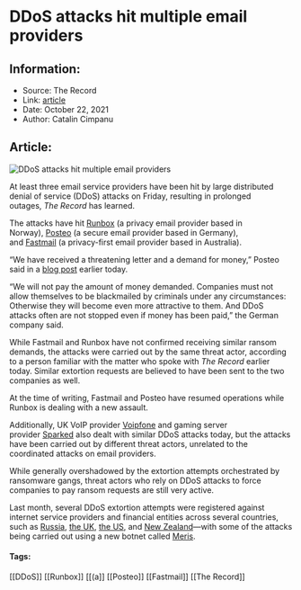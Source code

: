 # DDoS attacks hit multiple email providers
### 

## Information:
+ Source: The Record
+ Link: [article](https://therecord.media/ddos-attacks-hit-multiple-email-providers/)
+ Date: October 22, 2021
+ Author: Catalin Cimpanu


## Article:
![DDoS attacks hit multiple email providers](https://therecord.media/wp-content/uploads/2021/10/globe-ddos-botnet-map-world.png)

At least three email service providers have been hit by large distributed denial of service (DDoS) attacks on Friday, resulting in prolonged outages, *The Record* has learned.


The attacks have hit [Runbox](https://twitter.com/Runbox/status/1451573831609552901) (a privacy email provider based in Norway), [Posteo](https://twitter.com/Posteo_en/status/1451590477287985154) (a secure email provider based in Germany), and [Fastmail](https://twitter.com/Fastmail/status/1451374471344918533) (a privacy-first email provider based in Australia).


“We have received a threatening letter and a demand for money,” Posteo said in a [blog post](https://posteo.de/en/blog/important-possible-disturbances-due-to-ddos) earlier today.


“We will not pay the amount of money demanded. Companies must not allow themselves to be blackmailed by criminals under any circumstances: Otherwise they will become even more attractive to them. And DDoS attacks often are not stopped even if money has been paid,” the German company said.


While Fastmail and Runbox have not confirmed receiving similar ransom demands, the attacks were carried out by the same threat actor, according to a person familiar with the matter who spoke with *The Record* earlier today. Similar extortion requests are believed to have been sent to the two companies as well.


At the time of writing, Fastmail and Posteo have resumed operations while Runbox is dealing with a new assault.





Additionally, UK VoIP provider [Voipfone](https://www.voipfonestatus.co.uk/incidents/j6v294yjlwww?u=vwv0wcrrq7dq) and gaming server provider [Sparked](https://twitter.com/SparkedStatus/status/1451687189994164229) also dealt with similar DDoS attacks today, but the attacks have been carried out by different threat actors, unrelated to the coordinated attacks on email providers.


While generally overshadowed by the extortion attempts orchestrated by ransomware gangs, threat actors who rely on DDoS attacks to force companies to pay ransom requests are still very active.


Last month, several DDoS extortion attempts were registered against internet service providers and financial entities across several countries, such as [Russia](https://www.kommersant.ru/doc/4974831), [the UK](https://www.ispreview.co.uk/index.php/2021/09/ddos-attack-disrupts-voip-and-internet-services-at-voipfone-uk.html), [the US](https://blog.cloudflare.com/cloudflare-thwarts-17-2m-rps-ddos-attack-the-largest-ever-reported/), and [New Zealand](https://www.zdnet.com/article/anz-new-zealand-back-online-after-outage-from-ddos-attack/)—with some of the attacks being carried out using a new botnet called [Meris](https://therecord.media/meet-meris-the-new-250000-strong-ddos-botnet-terrorizing-the-internet/).





#### Tags:
[[DDoS]] [[Runbox]] [[(a]] [[Posteo]] [[Fastmail]] [[The Record]]
